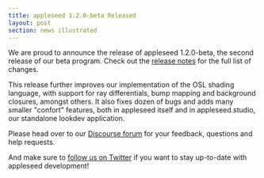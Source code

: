 ```yaml
---
title: appleseed 1.2.0-beta Released
layout: post
section: news illustrated
---
```


We are proud to announce the release of appleseed 1.2.0-beta, the second release of our beta program. Check out the [release notes](https://github.com/appleseedhq/appleseed/releases/tag/1.2.0-beta) for the full list of changes.

This release further improves our implementation of the OSL shading language, with support for ray differentials, bump mapping and background closures, amongst others. It also fixes dozen of bugs and adds many smaller "confort" features, both in appleseed itself and in appleseed.studio, our standalone lookdev application.

Please head over to our [Discourse forum](https://forum.appleseedhq.net/) for your feedback, questions and help requests.

And make sure to [follow us on Twitter](https://twitter.com/appleseedhq) if you want to stay up-to-date with appleseed development!
